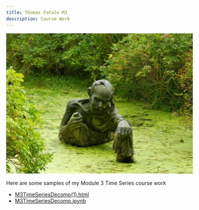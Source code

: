 ```yaml
---
title: Thomas Fatale M3 
description: Course Work
---
```

![Landing Page Image](/Ferryman2.jpg)

Here are some samples of my Module 3 Time Series course work

- [M3TimeSeriesDecomp(1).html](https://ThomasFatale.github.io/timeseries/M3TimeSeriesDecomp(1).html)
- [M3TimeSeriesDecomp.ipynb](/ThomasFatale.github.io/timeseries/M3TimeSeriesDecomp.ipynb)

